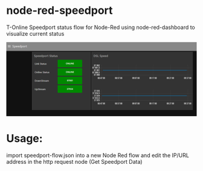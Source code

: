 # node-red-speedport

T-Online Speedport status flow for Node-Red using node-red-dashboard to visualize current status



![alt tag](https://raw.githubusercontent.com/BreitiDE/node-red-speedport/master/Speedport-Dashboard.png "Speedport Dashboard")



# Usage:

import speedport-flow.json into a new Node Red flow and edit the IP/URL address in the http request node (Get Speedport Data)
